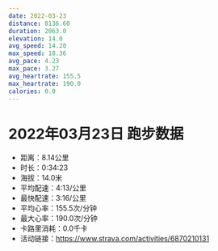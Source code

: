 ```yaml
---
date: 2022-03-23
distance: 8136.60
duration: 2063.0
elevation: 14.0
avg_speed: 14.20
max_speed: 18.36
avg_pace: 4.23
max_pace: 3.27
avg_heartrate: 155.5
max_heartrate: 190.0
calories: 0.0
---
```


# 2022年03月23日 跑步数据

- 距离：8.14公里
- 时长：0:34:23
- 海拔：14.0米
- 平均配速：4:13/公里
- 最快配速：3:16/公里
- 平均心率：155.5次/分钟
- 最大心率：190.0次/分钟
- 卡路里消耗：0.0千卡
- 活动链接：https://www.strava.com/activities/6870210131
